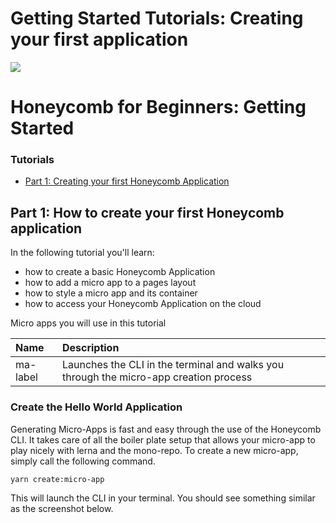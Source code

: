 # Getting Started Tutorials: Creating your first application

<img src="https://honeycomb-marketplace.azurewebsites.net/demos/deadbox/images/deadbox-pt1-final.png">

# Honeycomb for Beginners: Getting Started

### Tutorials

* [Part 1: Creating your first Honeycomb Application](https://github.com/Schalltech/honeycomb/blob/master/__documentation__/tutorials/create-micro-app.md#honeycomb-for-beginners-getting-started-with-micro-apps)

## Part 1: How to create your first Honeycomb application

In the following tutorial you'll learn:

* how to create a basic Honeycomb Application
* how to add a micro app to a pages layout
* how to style a micro app and its container
* how to access your Honeycomb Application on the cloud

Micro apps you will use in this tutorial

Name | Description 
:---- | :-----
ma-label | Launches the CLI in the terminal and walks you through the micro-app creation process

### Create the Hello World Application
Generating Micro-Apps is fast and easy through the use of the Honeycomb CLI. It takes care of all the boiler plate setup that allows your micro-app to play nicely with lerna and the mono-repo. To create a new micro-app, simply call the following command.

```
yarn create:micro-app
```
This will launch the CLI in your terminal. You should see something similar as the screenshot below.
